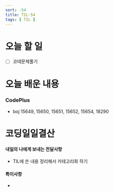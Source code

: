 ```yaml
---
sort: -54
title: TIL-54
tags: [ TIL ]
---
```


# 오늘 할 일

- [ ] 코테문제풀기

# 오늘 배운 내용  

### CodePlus

* boj 15649, 15650, 15651, 15652, 15654, 18290





# 코딩일일결산

#### 내일의 나에게 보내는 전달사항

* TIL에 쓴 내용 정리해서 카테고리화 하기

#### 특이사항

* 
